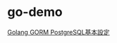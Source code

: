 # go-demo
[Golang GORM PostgreSQL基本設定](https://matthung0807.blogspot.com/2022/11/go-gorm-postgresql-basic.html)
